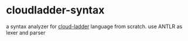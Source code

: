 # cloudladder-syntax
a syntax analyzer for [cloud-ladder](https://github.com/BIT-SYS/cloud-ladder) language from scratch.
use ANTLR as lexer and parser
